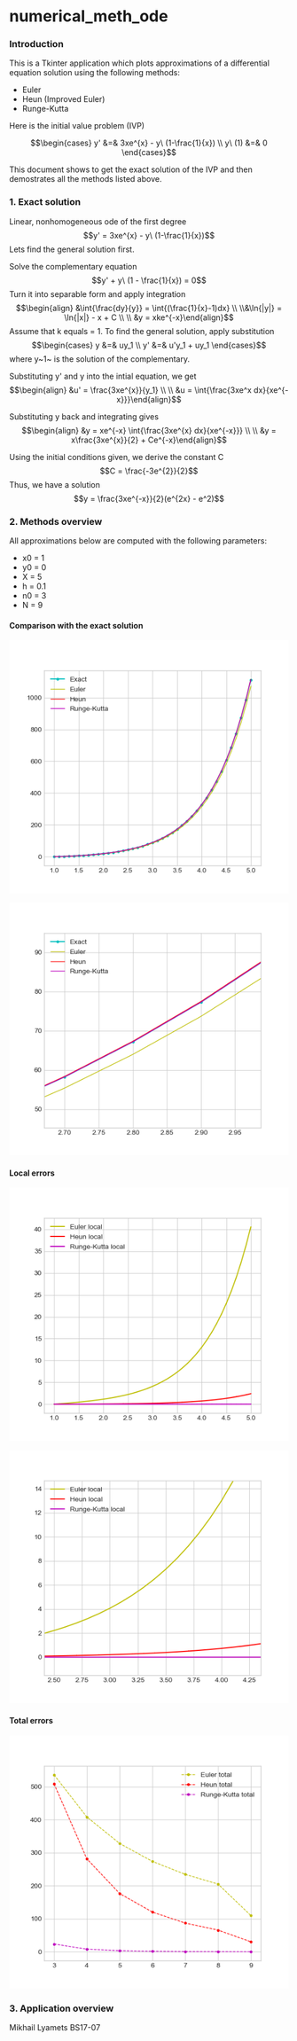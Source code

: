 # numerical_meth_ode
### Introduction 
This is a Tkinter application which plots approximations of a differential equation solution using the following methods:

* Euler
* Heun (Improved Euler)
* Runge-Kutta

Here is the initial value problem (IVP)

$$\begin{cases}
	y' &=& 3xe^{x} - y\ (1-\frac{1}{x})  \\ 
	y\ (1) &=& 0
\end{cases}$$

This document shows to get the exact solution of the IVP and then demostrates all the methods listed above. 

### 1. Exact solution
Linear, nonhomogeneous ode of the first degree
$$y' = 3xe^{x} - y\ (1-\frac{1}{x})$$
Lets find the general solution first.

Solve the complementary equation
$$y' + y\ (1 - \frac{1}{x}) = 0$$
Turn it into separable form and apply integration
$$\begin{align} &\int{\frac{dy}{y}} = \int{(\frac{1}{x}-1)dx} \\  \\&\ln{|y|}  = \ln{|x|} - x + C  \\ \\ &y = xke^{-x}\end{align}$$
Assume that k equals = 1. To find the general solution, apply substitution
$$\begin{cases}
	y &=& uy_1 \\
	y' &=& u'y_1 + uy_1
\end{cases}$$
where y~1~ is the solution of the complementary.

Substituting y' and y into the intial equation, we get
$$\begin{align} &u' = \frac{3xe^{x}}{y_1}  \\ \\ &u = \int{\frac{3xe^x dx}{xe^{-x}}}\end{align}$$

Substituting y back and integrating gives
$$\begin{align} &y = xe^{-x} \int{\frac{3xe^{x} dx}{xe^{-x}}} \\ \\
&y = x\frac{3xe^{x}}{2} + Ce^{-x}\end{align}$$

Using the initial conditions given, we derive the constant C
$$C = \frac{-3e^{2}}{2}$$
Thus, we have a solution
$$y = \frac{3xe^{-x}}{2}(e^{2x} - e^2)$$

### 2. Methods overview

All approximations below are computed with the following parameters:

* x0 = 1
* y0 = 0
* X = 5
* h = 0.1
* n0 = 3
* N = 9

#### Comparison with the exact solution

![](Pictures/Approximations.png)

![](Pictures/Approximations_zoom.png) 

#### Local errors

![](Pictures/Local.png)

![](Pictures/Local_zoom.png)

#### Total errors

![](Pictures/Total.png)

### 3. Application overview

Mikhail Lyamets BS17-07
